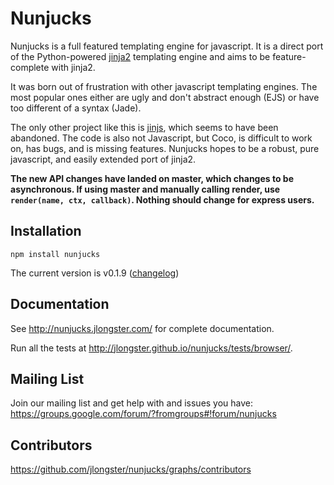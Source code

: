 
# Nunjucks

Nunjucks is a full featured templating engine for javascript. It is a
direct port of the Python-powered [jinja2](http://jinja.pocoo.org/)
templating engine and aims to be feature-complete with jinja2.

It was born out of frustration with other javascript templating
engines. The most popular ones either are ugly and don't abstract
enough (EJS) or have too different of a syntax (Jade).

The only other project like this is
[jinjs](https://github.com/ravelsoft/node-jinjs), which seems to have
been abandoned. The code is also not Javascript, but Coco, is
difficult to work on, has bugs, and is missing features. Nunjucks
hopes to be a robust, pure javascript, and easily extended port of
jinja2.

**The new API changes have landed on master, which changes to be
  asynchronous. If using master and manually calling render, use
  `render(name, ctx, callback)`.  Nothing should change for express users.**

## Installation

`npm install nunjucks`

The current version is v0.1.9 ([changelog](https://github.com/jlongster/nunjucks/blob/master/CHANGELOG.md))

## Documentation

See http://nunjucks.jlongster.com/ for complete documentation.

Run all the tests at http://jlongster.github.io/nunjucks/tests/browser/.

## Mailing List

Join our mailing list and get help with and issues you have: https://groups.google.com/forum/?fromgroups#!forum/nunjucks

## Contributors

https://github.com/jlongster/nunjucks/graphs/contributors